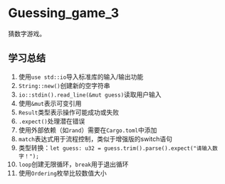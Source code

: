 # Guessing_game_3

猜数字游戏。

## 学习总结

1. 使用`use std::io`导入标准库的输入/输出功能
2. `String::new()`创建新的空字符串
3. `io::stdin().read_line(&mut guess)`读取用户输入
4. 使用`&mut`表示可变引用
5. `Result`类型表示操作可能成功或失败
6. `.expect()`处理潜在错误
7. 使用外部依赖（如`rand`）需要在`Cargo.toml`中添加
8. `match`表达式用于流程控制，类似于增强版的switch语句
9. 类型转换：`let guess: u32 = guess.trim().parse().expect("请输入数字！");`
10. `loop`创建无限循环，`break`用于退出循环
11. 使用`Ordering`枚举比较数值大小